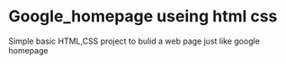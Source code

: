 # Google_homepage useing html css
Simple basic HTML,CSS project to bulid a web page just like google homepage

